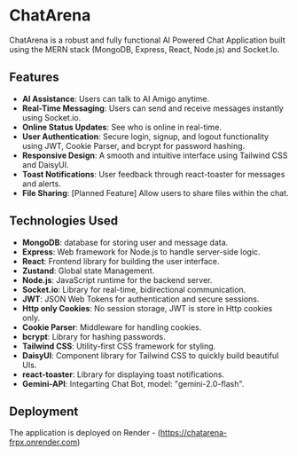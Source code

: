# ChatArena

ChatArena is a robust and fully functional AI Powered Chat Application built using the MERN stack (MongoDB, Express, React, Node.js) and Socket.Io.

## Features

- **AI Assistance**: Users can talk to AI Amigo anytime.
- **Real-Time Messaging**: Users can send and receive messages instantly using Socket.io.
- **Online Status Updates**: See who is online in real-time.
- **User Authentication**: Secure login, signup, and logout functionality using JWT, Cookie Parser, and bcrypt for password hashing.
- **Responsive Design**: A smooth and intuitive interface using Tailwind CSS and DaisyUI.
- **Toast Notifications**: User feedback through react-toaster for messages and alerts.
- **File Sharing**: [Planned Feature] Allow users to share files within the chat.

## Technologies Used

- **MongoDB**: database for storing user and message data.
- **Express**: Web framework for Node.js to handle server-side logic.
- **React**: Frontend library for building the user interface.
- **Zustand**: Global state Management.
- **Node.js**: JavaScript runtime for the backend server.
- **Socket.io**: Library for real-time, bidirectional communication.
- **JWT**: JSON Web Tokens for authentication and secure sessions.
- **Http only Cookies**: No session storage, JWT is store in Http cookies only.
- **Cookie Parser**: Middleware for handling cookies.
- **bcrypt**: Library for hashing passwords.
- **Tailwind CSS**: Utility-first CSS framework for styling.
- **DaisyUI**: Component library for Tailwind CSS to quickly build beautiful UIs.
- **react-toaster**: Library for displaying toast notifications.
- **Gemini-API**: Integarting Chat Bot, model: "gemini-2.0-flash".

## Deployment

The application is deployed on Render - (https://chatarena-frpx.onrender.com)

